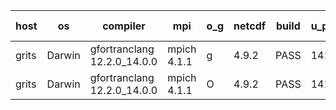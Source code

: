 

| host     | os       | compiler                              | mpi                      | o_g        | netcdf        | build       | u_pass          | u_fail          | s_pass            | s_fail            | e_pass             | e_fail             | nuopc_pass       | nuopc_fail       | artifacts link          |
|----------|----------|---------------------------------------|--------------------------|------------|---------------|-------------|-----------------|-----------------|-------------------|-------------------|--------------------|--------------------|------------------|------------------|-------------------------|
| grits | Darwin | gfortranclang 12.2.0_14.0.0 | mpich 4.1.1  | g | 4.9.2  | PASS | 14198 | 0 | 51 | 0 | 81 | 0 | 43 | 13 | <a href="https://github.com/esmf-org/esmf-test-artifacts/tree/32e49576353267e1c1da7aed6e989a549bcb6ffd/release_8.7.0/gfortranclang/12.2.0_14.0.0/g/mpich/4.1.1" target="_blank">32e4957</a> | 
| grits | Darwin | gfortranclang 12.2.0_14.0.0 | mpich 4.1.1  | O | 4.9.2  | PASS | 14198 | 0 | 51 | 0 | 81 | 0 | 44 | 12 | <a href="https://github.com/esmf-org/esmf-test-artifacts/tree/340d0caaf977a9e0ce9f39023335462e86e1de13/release_8.7.0/gfortranclang/12.2.0_14.0.0/O/mpich/4.1.1" target="_blank">340d0ca</a> | 
